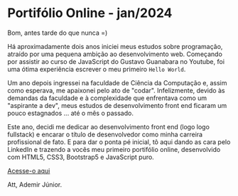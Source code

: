 # Portifólio Online - jan/2024

Bom, antes tarde do que nunca =)

Há aproximadamente dois anos iniciei meus estudos sobre programação, atraído por uma pequena ambição ao desenvolvimento web. Começando por assistir ao curso de JavaScript do Gustavo Guanabara no Youtube, foi uma ótima experiência escrever o meu primeiro ```Hello World```.

Um ano depois ingressei na faculdade de Ciência da Computação e, assim como esperava, me apaixonei pelo ato de "codar". Infelizmente, devido às demandas da faculdade e à complexidade que enfrentava como um "aspirante a dev", meus estudos de desenvolvimento front end ficaram um pouco estagnados ... até o mês o passado.

Este ano, decidi me dedicar ao desenvolvimento front end (logo logo fullstack) e encarar o título de desenvolvedor como minha carreira profissional de fato. E para dar o ponta pé inicial, tô aqui dando as cara pelo LinkedIn e trazendo a vocês meu primeiro portifólio online, desenvolvido com HTML5, CSS3, Bootstrap5 e JavaScript puro.

[Acesse-o aqui](https://adejunior.netlify.app/)

Att,
Ademir Júnior.
